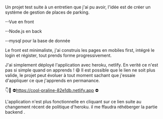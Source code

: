 Un projet test suite à un entretien que j'ai pu avoir, l'idée est de créer un système de gestion de places de parking.

--Vue en front

--Node.js en back

--mysql pour la base de donnée



Le front est minimaliste, j'ai construis les pages en mobiles first, intégré le login et régister, tout prends forme progressivement.

J'ai simplement déployé l'application avec heroku, netlify.
En verité ce n'est pas si simple quand on apprends ! 😄
Il est possible que le lien ne soit plus valide, le projet peut évoluer à tout moment sachant que j'essaie d'appliquer ce que j'apprends en permanance.

👇🤞
⛔https://cool-praline-82e1db.netlify.app ⛔

L'application n'est plus fonctionnelle en cliquant sur ce lien suite au changement récent de politique d'heroku. il me ffaudra réhéberger la partie backend .





